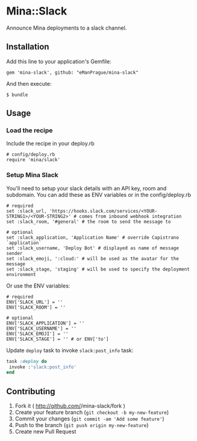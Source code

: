 # Mina::Slack

Announce Mina deployments to a slack channel.

## Installation

Add this line to your application's Gemfile:

    gem 'mina-slack', github: "eManPrague/mina-slack"

And then execute:

    $ bundle

## Usage

### Load the recipe
Include the recipe in your deploy.rb

    # config/deploy.rb
    require 'mina/slack'

### Setup Mina Slack
You'll need to setup your slack details with an API key, room and subdomain. You can add these as ENV variables or in the config/deploy.rb

    # required
    set :slack_url, 'https://hooks.slack.com/services/<YOUR-STRING1>/<YOUR-STRING2>' # comes from inbound webhook integration
    set :slack_room, '#general' # the room to send the message to

    # optional
    set :slack_application, 'Application Name' # override Capistrano `application`
    set :slack_username, 'Deploy Bot' # displayed as name of message sender
    set :slack_emoji, ':cloud:' # will be used as the avatar for the message
    set :slack_stage, 'staging' # will be used to specify the deployment environment

Or use the ENV variables:

    # required
    ENV['SLACK_URL'] = ''
    ENV['SLACK_ROOM'] = ''

    # optional
    ENV['SLACK_APPLICATION'] = ''
    ENV['SLACK_USERNAME'] = ''
    ENV['SLACK_EMOJI'] = ''
    ENV['SLACK_STAGE'] = '' # or ENV['to']

 Update `deploy` task to invoke `slack:post_info` task:

 ```ruby
task :deploy do
  invoke :'slack:post_info'
end
```

## Contributing

1. Fork it ( http://github.com/<my-github-username>/mina-slack/fork )
2. Create your feature branch (`git checkout -b my-new-feature`)
3. Commit your changes (`git commit -am 'Add some feature'`)
4. Push to the branch (`git push origin my-new-feature`)
5. Create new Pull Request
